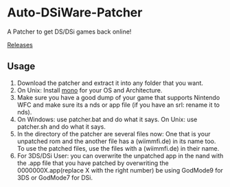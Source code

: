 # Auto-DSiWare-Patcher
A Patcher to get DS/DSi games back online!

[Releases](https://github.com/ApfelTV/Auto-DSiWare-Patcher/releases/)

## Usage
1. Download the patcher and extract it into any folder that you want.
1. On Unix: Install [mono](http://www.mono-project.com) for your OS and Architecture.
1. Make sure you have a good dump of your game that supports Nintendo WFC and make sure its a nds or app file (if you have an srl: rename it to nds).
1. On Windows: use patcher.bat and do what it says. On Unix: use patcher.sh and do what it says.
1. In the directory of the patcher are several files now: One that is your unpatched rom and the another file has a (wiimmfi.de) in its name too. To use the patched files, use the files with a (wiimmfi.de) in their name.
1. For 3DS/DSi User: you can overwrite the unpatched app in the nand with the .app file that you have patched by overwriting the 0000000X.app(replace X with the right number) be using GodMode9 for 3DS or GodMode7 for DSi.
